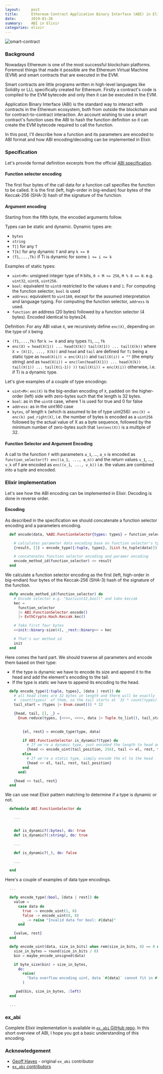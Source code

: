 ```yaml
---
layout:     post
title:      Ethereum Contract Application Binary Interface (ABI) in Elixir
date:       2019-01-26
summary:    ABI in Elixir
categories: elixir
---
```


![smart-contract](https://i.imgur.com/JiTJe6W.jpg)

### Background

Nowadays Ethereum is one of the most successful blockchain platforms. Foremost things that made it possible are the Ethereum Virtual Machine (EVM) and smart contracts that are executed in the EVM.

Smart contracts are little programs written in high-level languages like Solidity or LLL specifically created for Ethereum. Firstly a contract's code is compiled to the EVM bytecode and only then it can be executed in the EVM.

Application Binary Interface (ABI) is the standard way to interact with contracts in the Ethereum ecosystem, both from outside the blockchain and for contract-to-contract interaction. An account wishing to use a smart contract's function uses the ABI to hash the function definition so it can create the EVM bytecode required to call the function.

In this post, I'll describe how a function and its parameters are encoded to ABI format and how ABI encoding/decoding can be implemented in Elixir.

### Specification

Let's provide formal definition excerpts from the official [ABI specification](https://solidity.readthedocs.io/en/develop/abi-spec.html).

#### Function selector encoding

The first four bytes of the call data for a function call specifies the function to be called. It is the first (left, high-order in big-endian) four bytes of the Keccak-256 (SHA-3) hash of the signature of the function.

#### Argument encoding

Starting from the fifth byte, the encoded arguments follow.

Types can be static and dynamic. Dynamic types are:
- `bytes`
- `string`
- `T[]` for any `T`
- `T[k]` for any dynamic `T` and any `k >= 0`
- `(T1,...,Tk)` if Ti is dynamic for some `1 <= i <= k`

Examples of static types:

- `uint<M>`: unsigned integer type of `M` bits, `0 < M <= 256`, `M % 8 == 0`. e.g. `uint32`, `uint8`, `uint256`.
- `bool`: equivalent to `uint8` restricted to the values `0` and `1`. For computing the function selector, `bool` is used
- `address`: equivalent to `uint160`, except for the assumed interpretation and language typing. For computing the function selector, `address` is used.
- `function`: an address (20 bytes) followed by a function selector (4 bytes). Encoded identical to bytes24.

Definition: For any ABI value `X`, we recursively define `enc(X)`, depending on the type of `X` being

- `(T1,...,Tk)` for `k >= 0` and any types `T1`, …, `Tk`
- `enc(X) = head(X(1)) ... head(X(k)) tail(X(1)) ... tail(X(k))` where `X = (X(1), ..., X(k))` and `head` and `tail` are defined for `Ti` being a static type as `head(X(i)) = enc(X(i))` and `tail(X(i)) = ""` (the empty string) and as
`head(X(i)) = enc(len(head(X(1)) ... head(X(k)) tail(X(1)) ... tail(X(i-1)) ))` `tail(X(i)) = enc(X(i))` otherwise, i.e. if Ti is a dynamic type.

Let's give examples of a couple of type encodings:

- `uint<M>`: `enc(X)` is the big-endian encoding of `X`, padded on the higher-order (left) side with zero-bytes such that the length is 32 bytes.
- `bool`: as in the `uint8` case, where 1 is used for true and 0 for false
- `address`: as in the uint160 case
- `bytes`, of length `k` (which is assumed to be of type uint256): `enc(X) = enc(k) pad_right(X)`, i.e. the number of bytes is encoded as a `uint256` followed by the actual value of X as a byte sequence, followed by the minimum number of zero-bytes such that `len(enc(X))` is a multiple of 32.

#### Function Selector and Argument Encoding

A call to the function `f` with parameters `a_1`, ..., `a_n` is encoded as `function_selector(f) enc((a_1, ..., a_n))` and the return values `v_1`, ..., `v_k` of f are encoded as `enc((v_1, ..., v_k))` i.e. the values are combined into a tuple and encoded.

### Elixir implementation

Let's see how the ABI encoding can be implemented in Elixir. Decoding is done in reverse order.

#### Encoding

As described in the specification we should concatenate a function selector encoding and a parameters encoding.

```elixir
  def encode(data, %ABI.FunctionSelector{types: types} = function_selector) do

    # calculates parameter data encoding base on function selector's types
    {result, []} = encode_type({:tuple, types}, [List.to_tuple(data)])

    # concatenates function selector encoding and paramer encoding
    encode_method_id(function_selector) <> result
  end
```

We calculate a function selector encoding as the first (left, high-order in big-endian) four bytes of the Keccak-256 (SHA-3) hash of the signature of the function.

```elixir
  defp encode_method_id(function_selector) do
    # Encode selector e.g. "baz(uint32,bool)" and take keccak
    kec =
      function_selector
      |> ABI.FunctionSelector.encode()
      |> ExthCrypto.Hash.Keccak.kec()

    # Take first four bytes
    <<init::binary-size(4), _rest::binary>> = kec

    # That's our method id
    init
  end
```

Here comes the hard part. We should traverse all parameters and encode them based on their type:

- If the type is dynamic we have to encode its size and append it to the head and add the element's encoding to the tail.
- If the type is static we have to append its encoding to the head.

```elixir
  defp encode_type({:tuple, types}, [data | rest]) do
    # all head items are 32 bytes in length and there will be exactly
    # `count(types)` of them, so the tail starts at `32 * count(types)`.
    tail_start = (types |> Enum.count()) * 32

    {head, tail, [], _} =
      Enum.reduce(types, {<<>>, <<>>, data |> Tuple.to_list(), tail_start}, fn type,
                                                                               {head, tail, data,
                                                                                tail_position} ->
        {el, rest} = encode_type(type, data)

        if ABI.FunctionSelector.is_dynamic?(type) do
          # If we're a dynamic type, just encoded the length to head and the element to body
          {head <> encode_uint(tail_position, 256), tail <> el, rest, tail_position + byte_size(el)}
        else
          # If we're a static type, simply encode the el to the head
          {head <> el, tail, rest, tail_position}
        end
      end)

    {head <> tail, rest}
  end
```

We can use neat Elixir pattern matching to determine if a type is dynamic or not.

```elixir
  defmodule ABI.FunctionSelector do

    ...


    def is_dynamic?(:bytes), do: true
    def is_dynamic?(:string), do: true

    ...

    def is_dynamic?(_), do: false

    ...

  end
```

Here's a couple of examples of data type encodings.

```elixir
  ...

  defp encode_type(:bool, [data | rest]) do
    value =
      case data do
        true -> encode_uint(1, 8)
        false -> encode_uint(0, 8)
        _ -> raise "Invalid data for bool: #{data}"
      end

    {value, rest}
  end

  defp encode_uint(data, size_in_bits) when rem(size_in_bits, 8) == 0 do
    size_in_bytes = round(size_in_bits / 8)
    bin = maybe_encode_unsigned(data)

    if byte_size(bin) > size_in_bytes,
      do:
        raise(
          "Data overflow encoding uint, data `#{data}` cannot fit in #{size_in_bytes * 8} bits"
        )

     pad(bin, size_in_bytes, :left)
  end

  ...
```

### ex_abi

Complete Elixir implementation is available in [`ex_abi` GitHub repo](https://github.com/poanetwork/ex_abi). In this short overview of ABI, I hope you got a basic understanding of this encoding.


### Acknowledgement

- [Geoff Hayes](https://github.com/hayesgm) - original `ex_abi` contributor
- [`ex_abi` contributors](https://github.com/poanetwork/ex_abi/graphs/contributors)

